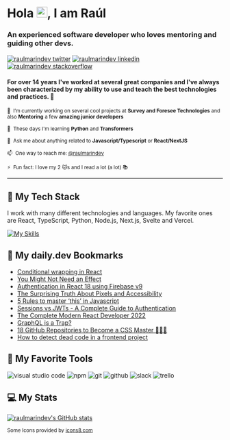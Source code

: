 # Hola <img src="https://media.giphy.com/media/hvRJCLFzcasrR4ia7z/giphy.gif" width="25px">, I am Raúl

### An experienced software developer who loves mentoring and guiding other devs.

<a href="https://twitter.com/raulmarindev" target="blank"><img align="center" src="https://img.icons8.com/color/48/000000/twitter-circled--v1.png" alt="raulmarindev twitter"  /></a>
<a href="https://linkedin.com/in/raulmarindev" target="blank"><img align="center" src="https://img.icons8.com/color/48/000000/linkedin-circled--v1.png" alt="raulmarindev linkedin" /></a>
<a href="https://stackoverflow.com/users/9123724" target="blank"><img align="center" src="https://img.icons8.com/color/48/000000/stackoverflow--v1.png" alt="raulmarindev stackoverflow" /></a>

#### For over 14 years I've worked at several great companies and I've always been characterized by my ability to use and teach the best technologies and practices. 🚀

<sub>🔭 &nbsp;I’m currently working on several cool projects at **Survey and Foresee Technologies** and also **Mentoring** a few **amazing junior developers**</sub>

<sub>🌱 &nbsp;These days I'm learning **Python** and **Transformers**</sub>

<sub>💬 &nbsp;Ask me about anything related to **Javascript/Typescript** or **React/NextJS**</sub>

<sub>📫 &nbsp;One way to reach me: [@raulmarindev](https://www.linkedin.com/in/raulmarindev/)</sub>

<sub>⚡ &nbsp;Fun fact: I love my 2 :cat:s and I read a lot (a lot) 📚</sub>

---

<!-- <a href="https://app.daily.dev/raulmarindev"><img align='right' src="https://api.daily.dev/devcards/bdcad6e80367482b9836659daa2114f1.png?r=9q8" width="200" alt="Raúl Marín's Dev Card"/></a> -->

<!-- <a href="https://twitter.com/raulmarindev"><img alt="Twitter Follow" src="https://img.shields.io/twitter/follow/raulmarindev?label=Twitter&style=for-the-badge&logo=twitter&color=1DA1F2"> </a> -->

## 🥞 My Tech Stack

I work with many different technologies and languages.
My favorite ones are React, TypeScript, Python, Node.js, Next.js, Svelte and Vercel.

[![My Skills](https://skillicons.dev/icons?i=cs,css,deno,dotnet,git,github,html,js,nodejs,react,nextjs,py,sass,ts,mongodb)](https://skillicons.dev)

## 🔖 My daily.dev Bookmarks

<!-- daily.dev BOOKMARKS:START -->
- [Conditional wrapping in React](https://app.daily.dev/posts/SoVkgaYUI?utm_source=rss&utm_medium=bookmarks&utm_campaign=24f3bf992b6e46c188b91e9cf4b7cd01)
- [You Might Not Need an Effect](https://app.daily.dev/posts/mD7GT5hkx?utm_source=rss&utm_medium=bookmarks&utm_campaign=24f3bf992b6e46c188b91e9cf4b7cd01)
- [Authentication in React 18 using Firebase v9](https://app.daily.dev/posts/71kKShdg5?utm_source=rss&utm_medium=bookmarks&utm_campaign=24f3bf992b6e46c188b91e9cf4b7cd01)
- [The Surprising Truth About Pixels and Accessibility](https://app.daily.dev/posts/KJ6qDeaOU?utm_source=rss&utm_medium=bookmarks&utm_campaign=24f3bf992b6e46c188b91e9cf4b7cd01)
- [5 Rules to master ‘this’ in Javascript](https://app.daily.dev/posts/Bt8SRlN9-?utm_source=rss&utm_medium=bookmarks&utm_campaign=24f3bf992b6e46c188b91e9cf4b7cd01)
- [Sessions vs JWTs - A Complete Guide to Authentication](https://app.daily.dev/posts/rVQyjbqIB?utm_source=rss&utm_medium=bookmarks&utm_campaign=24f3bf992b6e46c188b91e9cf4b7cd01)
- [The Complete Modern React Developer 2022](https://app.daily.dev/posts/sF0BDViNQ?utm_source=rss&utm_medium=bookmarks&utm_campaign=24f3bf992b6e46c188b91e9cf4b7cd01)
- [GraphQL is a Trap?](https://app.daily.dev/posts/dCQ3WScLP?utm_source=rss&utm_medium=bookmarks&utm_campaign=24f3bf992b6e46c188b91e9cf4b7cd01)
- [18 GitHub Repositories to Become a CSS Master 🎨🧙‍♂️](https://app.daily.dev/posts/R_IxiOTLE?utm_source=rss&utm_medium=bookmarks&utm_campaign=24f3bf992b6e46c188b91e9cf4b7cd01)
- [How to detect dead code in a frontend project](https://app.daily.dev/posts/OqwGWN_j3?utm_source=rss&utm_medium=bookmarks&utm_campaign=24f3bf992b6e46c188b91e9cf4b7cd01)
<!-- daily.dev BOOKMARKS:END -->

## 🧰 My Favorite Tools

<p>
<img src="https://img.icons8.com/color/48/000000/visual-studio-code-2019.png" alt="visual studio code"/>
<img src="https://img.icons8.com/color/48/000000/npm.png" alt="npm"/>
<img src="https://img.icons8.com/color/48/000000/git.png" alt="git"/>
<img src="https://img.icons8.com/color/48/000000/github--v2.png" alt="github"/>
<img src="https://img.icons8.com/color/48/000000/slack--v1.png" alt="slack"/>
<img src="https://img.icons8.com/color/48/000000/trello.png" alt="trello"/>
</p>

## 💻 My Stats 
 
[![raulmarindev's GitHub stats](https://github-readme-stats.vercel.app/api?username=raulmarindev&show_icons=true&theme=dracula)](https://github.com/anuraghazra/github-readme-stats)

<sub>Some Icons provided by <a href="https://icons8.com" target="_blank" rel="noopener noreferrer nofollow">icons8.com</a></sub>
